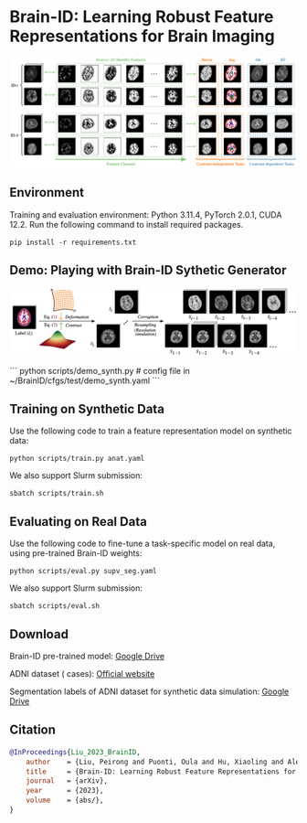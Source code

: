 # Brain-ID: Learning Robust Feature Representations for Brain Imaging


<p align="center">
  <img src="./assets/showcase.png" alt="drawing", width="850"/>
</p>


## Environment
Training and evaluation environment: Python 3.11.4, PyTorch 2.0.1, CUDA 12.2. Run the following command to install required packages.
```
pip install -r requirements.txt
```

## Demo: Playing with Brain-ID Sythetic Generator
<p align="center">
  <img src="./assets/data_gen.png" alt="drawing", width="850"/>
</p>
```
python scripts/demo_synth.py # config file in ~/BrainID/cfgs/test/demo_synth.yaml
```


## Training on Synthetic Data
Use the following code to train a feature representation model on synthetic data: 
```
python scripts/train.py anat.yaml
```
We also support Slurm submission:
```
sbatch scripts/train.sh
```

## Evaluating on Real Data
Use the following code to fine-tune a task-specific model on real data, using pre-trained Brain-ID weights: 
```
python scripts/eval.py supv_seg.yaml
```
We also support Slurm submission:
```
sbatch scripts/eval.sh
```

## Download 
Brain-ID pre-trained model: [Google Drive](https://drive.google.com/file/d/1Hoy243gQIWrlIuYULtd2eryk4os-cLLZ/view?usp=sharing)

ADNI dataset ( cases): [Official website]()

Segmentation labels of ADNI dataset for synthetic data simulation: [Google Drive]()

## Citation
```bibtex
@InProceedings{Liu_2023_BrainID,
    author    = {Liu, Peirong and Puonti, Oula and Hu, Xiaoling and Alexander, Daniel C. and Iglesias, Juan E.},
    title     = {Brain-ID: Learning Robust Feature Representations for Brain Imaging},
    journal   = {arXiv},
    year      = {2023},
    volume    = {abs/},
}